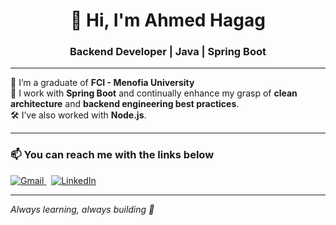 <h1 align="center">👋 Hi, I'm Ahmed Hagag</h1>
<h3 align="center">Backend Developer | Java | Spring Boot</h3>

---

🔭 I’m a graduate of **FCI - Menofia University**  
💼 I work with **Spring Boot** and continually enhance my grasp of **clean architecture** and **backend engineering best practices**.  
🛠️ I’ve also worked with **Node.js**.

---

### 📫 You can reach me with the links below

<a href="mailto:ahmad.haggaag@gmail.com">
  <img src="https://img.shields.io/badge/Gmail-D14836?style=for-the-badge&logo=gmail&logoColor=white" alt="Gmail"/>
</a>
&nbsp;
<a href="https://www.linkedin.com/in/ahmed-hagagg/" target="_blank">
  <img src="https://img.shields.io/badge/LinkedIn-0A66C2?style=for-the-badge&logo=linkedin&logoColor=white" alt="LinkedIn"/>
</a>

---

_Always learning, always building 🚀_
